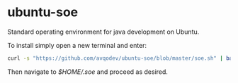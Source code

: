 # ubuntu-soe
Standard operating environment for java development on Ubuntu.

To install simply open a new terminal and enter:
```sh
curl -s "https://github.com/avqodev/ubuntu-soe/blob/master/soe.sh" | bash
```
Then navigate to _$HOME/.soe_ and proceed as desired. 
